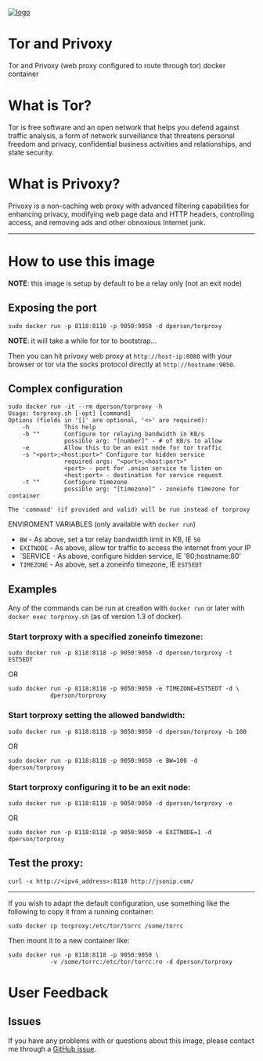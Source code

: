 [![logo](http://allthingsd.com/files/2013/10/tor-logo.png)](https://torproject.org/)

# Tor and Privoxy

Tor and Privoxy (web proxy configured to route through tor) docker container

# What is Tor?

Tor is free software and an open network that helps you defend against traffic
analysis, a form of network surveillance that threatens personal freedom and
privacy, confidential business activities and relationships, and state security.

# What is Privoxy?

Privoxy is a non-caching web proxy with advanced filtering capabilities for
enhancing privacy, modifying web page data and HTTP headers, controlling access,
and removing ads and other obnoxious Internet junk.

---

# How to use this image

**NOTE**: this image is setup by default to be a relay only (not an exit node)

## Exposing the port

    sudo docker run -p 8118:8118 -p 9050:9050 -d dperson/torproxy

**NOTE**: it will take a while for tor to bootstrap...

Then you can hit privoxy web proxy at `http://host-ip:8080` with your browser or
tor via the socks protocol directly at `http://hostname:9050`.


## Complex configuration

    sudo docker run -it --rm dperson/torproxy -h
    Usage: torproxy.sh [-opt] [command]
    Options (fields in '[]' are optional, '<>' are required):
        -h          This help
        -b ""       Configure tor relaying bandwidth in KB/s
                    possible arg: "[number]" - # of KB/s to allow
        -e          Allow this to be an exit node for tor traffic
        -s "<port>;<host:port>" Configure tor hidden service
                    required args: "<port>;<host:port>"
                    <port> - port for .onion service to listen on
                    <host:port> - destination for service request
        -t ""       Configure timezone
                    possible arg: "[timezone]" - zoneinfo timezone for container

    The 'command' (if provided and valid) will be run instead of torproxy

ENVIROMENT VARIABLES (only available with `docker run`)

 * `BW` - As above, set a tor relay bandwidth limit in KB, IE `50`
 * `EXITNODE` - As above, allow tor traffic to access the internet from your IP
 * `SERVICE - As above, configure hidden service, IE '80;hostname:80'
 * `TIMEZONE` - As above, set a zoneinfo timezone, IE `EST5EDT`

## Examples

Any of the commands can be run at creation with `docker run` or later with
`docker exec torproxy.sh` (as of version 1.3 of docker).

### Start torproxy with a specified zoneinfo timezone:

    sudo docker run -p 8118:8118 -p 9050:9050 -d dperson/torproxy -t EST5EDT

OR

    sudo docker run -p 8118:8118 -p 9050:9050 -e TIMEZONE=EST5EDT -d \
                dperson/torproxy

### Start torproxy setting the allowed bandwidth:

    sudo docker run -p 8118:8118 -p 9050:9050 -d dperson/torproxy -b 100

OR

    sudo docker run -p 8118:8118 -p 9050:9050 -e BW=100 -d dperson/torproxy

### Start torproxy configuring it to be an exit node:

    sudo docker run -p 8118:8118 -p 9050:9050 -d dperson/torproxy -e

OR

    sudo docker run -p 8118:8118 -p 9050:9050 -e EXITNODE=1 -d dperson/torproxy

## Test the proxy:

    curl -x http://<ipv4_address>:8118 http://jsonip.com/

---

If you wish to adapt the default configuration, use something like the following
to copy it from a running container:

    sudo docker cp torproxy:/etc/tor/torrc /some/torrc

Then mount it to a new container like:

    sudo docker run -p 8118:8118 -p 9050:9050 \
                -v /some/torrc:/etc/tor/torrc:ro -d dperson/torproxy

# User Feedback

## Issues

If you have any problems with or questions about this image, please contact me
through a [GitHub issue](https://github.com/dperson/torproxy/issues).

